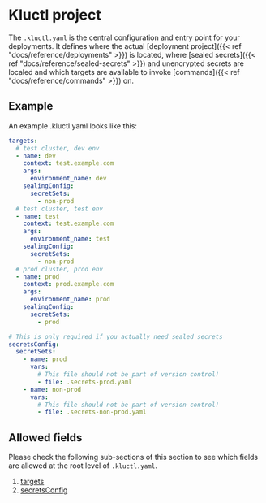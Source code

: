 <!-- This comment is uncommented when auto-synced to www-kluctl.io

---
title: "Kluctl project (.kluctl.yaml)"
linkTitle: ".kluctl.yaml"
weight: 1
description: >
    Kluctl project configuration, found in the .kluctl.yaml file.
---
-->

# Kluctl project

The `.kluctl.yaml` is the central configuration and entry point for your deployments. It defines where the actual
[deployment project]({{< ref "docs/reference/deployments" >}}) is located,
where [sealed secrets]({{< ref "docs/reference/sealed-secrets" >}}) and unencrypted secrets are localed and which targets are available to
invoke [commands]({{< ref "docs/reference/commands" >}}) on.

## Example

An example .kluctl.yaml looks like this:

```yaml
targets:
  # test cluster, dev env
  - name: dev
    context: test.example.com
    args:
      environment_name: dev
    sealingConfig:
      secretSets:
        - non-prod
  # test cluster, test env
  - name: test
    context: test.example.com
    args:
      environment_name: test
    sealingConfig:
      secretSets:
        - non-prod
  # prod cluster, prod env
  - name: prod
    context: prod.example.com
    args:
      environment_name: prod
    sealingConfig:
      secretSets:
        - prod

# This is only required if you actually need sealed secrets
secretsConfig:
  secretSets:
    - name: prod
      vars:
        # This file should not be part of version control!
        - file: .secrets-prod.yaml
    - name: non-prod
      vars:
        # This file should not be part of version control!
        - file: .secrets-non-prod.yaml
```

## Allowed fields

Please check the following sub-sections of this section to see which fields are allowed at the root level of `.kluctl.yaml`.

1. [targets](./targets)
2. [secretsConfig](./secrets-config)
